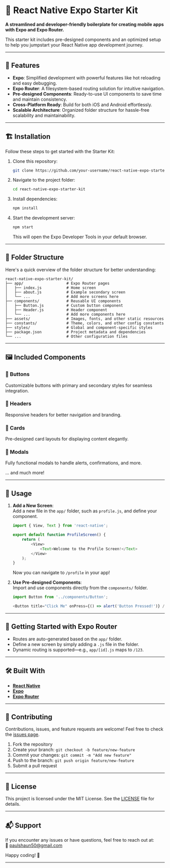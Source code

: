 # 🚀 React Native Expo Starter Kit  

**A streamlined and developer-friendly boilerplate for creating mobile apps with Expo and Expo Router.**  

This starter kit includes pre-designed components and an optimized setup to help you jumpstart your React Native app development journey.  

---

## 🧰 Features  

- **Expo**: Simplified development with powerful features like hot reloading and easy debugging.  
- **Expo Router**: A filesystem-based routing solution for intuitive navigation.  
- **Pre-designed Components**: Ready-to-use UI components to save time and maintain consistency.  
- **Cross-Platform Ready**: Build for both iOS and Android effortlessly.  
- **Scalable Architecture**: Organized folder structure for hassle-free scalability and maintainability.  

---

## 🏗️ Installation  

Follow these steps to get started with the Starter Kit:  

1. Clone this repository:  

   ```bash  
   git clone https://github.com/your-username/react-native-expo-starter-kit.git  
   ```  

2. Navigate to the project folder:  

   ```bash  
   cd react-native-expo-starter-kit  
   ```  

3. Install dependencies:  

   ```bash  
   npm install  
   ```  

4. Start the development server:  

   ```bash  
   npm start  
   ```  

   This will open the Expo Developer Tools in your default browser.  

---

## 📂 Folder Structure  

Here's a quick overview of the folder structure for better understanding:  

```
react-native-expo-starter-kit/
├── app/                   # Expo Router pages
│   ├── index.js           # Home screen
│   ├── about.js           # Example secondary screen
│   └── ...                # Add more screens here
├── components/            # Reusable UI components
│   ├── Button.js          # Custom button component
│   ├── Header.js          # Header component
│   └── ...                # Add more components here
├── assets/                # Images, fonts, and other static resources
├── constants/             # Theme, colors, and other config constants
├── styles/                # Global and component-specific styles
├── package.json           # Project metadata and dependencies
└── ...                    # Other configuration files
```  

---

## 🖼️ Included Components  

### 📌 Buttons  
Customizable buttons with primary and secondary styles for seamless integration.  

### 📌 Headers  
Responsive headers for better navigation and branding.  

### 📌 Cards  
Pre-designed card layouts for displaying content elegantly.  

### 📌 Modals  
Fully functional modals to handle alerts, confirmations, and more.  

... and much more!  

---

## 🧪 Usage  

1. **Add a New Screen**:  
   Add a new file in the `app/` folder, such as `profile.js`, and define your component.  

   ```javascript  
   import { View, Text } from 'react-native';  

   export default function ProfileScreen() {  
       return (  
           <View>  
               <Text>Welcome to the Profile Screen!</Text>  
           </View>  
       );  
   }  
   ```  

   Now you can navigate to `/profile` in your app!  

2. **Use Pre-designed Components**:  
   Import and use components directly from the `components/` folder.  

   ```javascript  
   import Button from '../components/Button';  

   <Button title="Click Me" onPress={() => alert('Button Pressed!')} />  
   ```  

---

## 🌟 Getting Started with Expo Router  

- Routes are auto-generated based on the `app/` folder.  
- Define a new screen by simply adding a `.js` file in the folder.  
- Dynamic routing is supported—e.g., `app/[id].js` maps to `/123`.  

---

## 🛠️ Built With  

- **[React Native](https://reactnative.dev/)**  
- **[Expo](https://expo.dev/)**  
- **[Expo Router](https://expo.github.io/router/docs/)**  

---

## 🤝 Contributing  

Contributions, issues, and feature requests are welcome! Feel free to check the [issues page](https://github.com/paulshaun-kdtk/expo-nativewind-starter-kit/issues).  

1. Fork the repository  
2. Create your branch: `git checkout -b feature/new-feature`  
3. Commit your changes: `git commit -m "Add new feature"`  
4. Push to the branch: `git push origin feature/new-feature`  
5. Submit a pull request  

---

## 📝 License  

This project is licensed under the MIT License. See the [LICENSE](LICENSE) file for details.  

---

## 📬 Support  

If you encounter any issues or have questions, feel free to reach out at:  
📧 [paulshaun50@gmail.com](mailto:paulshaun50@gmail.com)  

Happy coding! 🚀  

--- 